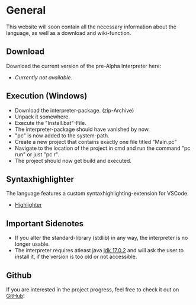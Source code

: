 # General
This website will soon contain all the necessary information about the language, as well as a download and wiki-function.

## Download
Download the current version of the pre-Alpha Interpreter here:
 - <em>Currently not available.</em>

## Execution (Windows)
 - Download the interpreter-package. (zip-Archive)
 - Unpack it somewhere.
 - Execute the "Install.bat"-File.
 - The interpreter-package should have vanished by now.
 - "pc" is now added to the system-path.
 - Create a new project that contains exactly one file titled "Main.pc"
 - Navigate to the location of the project in cmd and run the command "pc run" or just "pc r".
 - The project should now get build and executed.

## Syntaxhighlighter
The language features a custom syntaxhighlighting-extension for VSCode.
- [Highlighter](https://marketplace.visualstudio.com/items?itemName=xtay.pseudocode-lang)

## Important Sidenotes
 - If you alter the standard-library (stdlib) in any way, the interpreter is no longer usable.
 - The interpreter requires atleast java [jdk 17.0.2](https://www.oracle.com/java/technologies/javase/jdk17-archive-downloads.html) and will ask the user to install it, if the version is too old or not accessible.


## Github
If you are interested in the project progress, feel free to check it out on [GitHub](https://github.com/xtay2/Pseudocode-II)!
